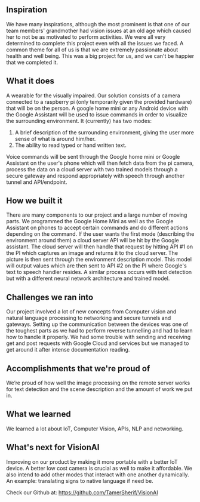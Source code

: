 ## Inspiration

We have many inspirations, although the most prominent is that one of our team members' grandmother had vision issues at an old age which caused her to not be as motivated to perform activities. We were all very determined to complete this project even with all the issues we faced. A common theme for all of us is that we are extremely passionate about health and well being. This was a big project for us, and we can't be happier that we completed it.

## What it does

A wearable for the visually impaired. Our solution consists of a camera connected to a raspberry pi (only temporarily given the provided hardware) that will be on the person. A google home mini or any Android device with the Google Assistant will be used to issue commands in order to visualize the surrounding environment. It (currently) has two modes: 

1. A brief description of the surrounding environment, giving the user more sense of what is around him/her.
2. The ability to read typed or hand written text.

Voice commands will be sent through the Google home mini or Google Assistant on the user's phone which will then fetch data from the pi camera, process the data on a cloud server with two trained models through a secure gateway and respond appropriately with speech through another tunnel and API/endpoint.


## How we built it

There are many components to our project and a large number of moving parts. We programmed the Google Home Mini as well as the Google Assistant on phones to accept certain commands and do different actions depending on the command. If the user wants the first mode (describing the environment around them) a cloud server API will be hit by the Google assistant. The cloud server will then handle that request by hitting API #1 on the PI which captures an image and returns it to the cloud server. The picture is then sent through the environment description model. This model will output values which are then sent to API #2 on the PI where Google's text to speech handler resides.
A similar process occurs with text detection but with a different neural network architecture and trained model. 

## Challenges we ran into

Our project involved a lot of new concepts from Computer vision and natural language processing to networking and secure tunnels and gateways. Setting up the communication between the devices was one of the toughest parts as we had to perform reverse tunnelling and had to learn how to handle it properly. We had some trouble with sending and receiving get and post requests with Google Cloud and services but we managed to get around it after intense documentation reading.

## Accomplishments that we're proud of

We’re proud of how well the image processing on the remote server works for text detection and the scene description and the amount of work we put in.

## What we learned

We learned a lot about IoT, Computer Vision, APIs, NLP and networking.


## What's next for VisionAI

Improving on our product by making it more portable with a better IoT device. A better low cost camera is crucial as well to make it affordable. We also intend to add other modes that interact with one another dynamically.
An example: translating signs to native language if need be.

Check our Github at: https://github.com/TamerSherif/VisionAI

